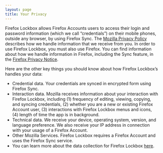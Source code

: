 ```yaml
---
layout: page
title: Your Privacy
---
```


Firefox Lockbox allows Firefox Accounts users to access their login and password information (which we call “credentials”) on their mobile phones, outside any browser, by using Firefox Sync. The [Mozilla Privacy Policy](https://www.mozilla.org/privacy/) describes how we handle information that we receive from you. In order to use Firefox Lockbox, you must also use Firefox. You can find information about how we handle information in Firefox, including the Sync feature, in the [Firefox Privacy Notice](https://www.mozilla.org/privacy/firefox/).

Here are the other key things you should know about how Firefox Lockbox’s handles your data:

- Credential data. Your credentials are synced in encrypted form using Firefox Sync.
- Interaction data. Mozilla receives information about your interaction with Firefox Lockbox, including (1) frequency of editing, viewing, copying, and syncing credentials, (2) whether you are a new or existing Firefox Account user, (3) interactions with Firefox Lockbox menus and icons, (4) length of time the app is in background.
- Technical data. We receive your device, operating system, version, and language preference. We also receive your IP address in connection with your usage of a Firefox Account.
- Other Mozilla Services. Firefox Lockbox requires a Firefox Account and uses the Firefox Sync service. 
- You can learn more about the data collection for Firefox Lockbox [here](https://github.com/mozilla-lockbox/lockbox-ios/blob/master/docs/metrics.md).
